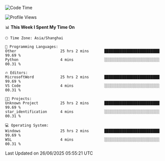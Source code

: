 <!--START_SECTION:waka-->
![Code Time](http://img.shields.io/badge/Code%20Time-3%2C022%20hrs%202%20mins-blue)

![Profile Views](http://img.shields.io/badge/Profile%20Views-0-blue)

📊 **This Week I Spent My Time On** 

```text
🕑︎ Time Zone: Asia/Shanghai

💬 Programming Languages: 
Other                    25 hrs 2 mins       █████████████████████████   99.69 % 
Python                   4 mins              ░░░░░░░░░░░░░░░░░░░░░░░░░   00.31 % 

🔥 Editors: 
MicrosoftWord            25 hrs 2 mins       █████████████████████████   99.69 % 
VS Code                  4 mins              ░░░░░░░░░░░░░░░░░░░░░░░░░   00.31 % 

🐱‍💻 Projects: 
Unknown Project          25 hrs 2 mins       █████████████████████████   99.69 % 
star_identification      4 mins              ░░░░░░░░░░░░░░░░░░░░░░░░░   00.31 % 

💻 Operating System: 
Windows                  25 hrs 2 mins       █████████████████████████   99.69 % 
WSL                      4 mins              ░░░░░░░░░░░░░░░░░░░░░░░░░   00.31 % 
```


 Last Updated on 26/06/2025 05:55:21 UTC
<!--END_SECTION:waka-->